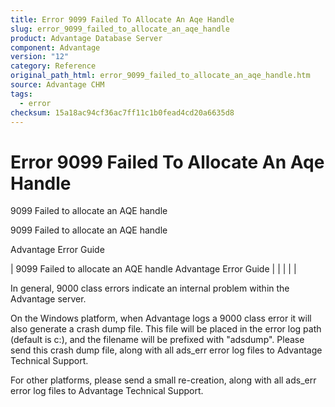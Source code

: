 ```yaml
---
title: Error 9099 Failed To Allocate An Aqe Handle
slug: error_9099_failed_to_allocate_an_aqe_handle
product: Advantage Database Server
component: Advantage
version: "12"
category: Reference
original_path_html: error_9099_failed_to_allocate_an_aqe_handle.htm
source: Advantage CHM
tags:
  - error
checksum: 15a18ac94cf36ac7ff11c1b0fead4cd20a6635d8
---
```


# Error 9099 Failed To Allocate An Aqe Handle

9099 Failed to allocate an AQE handle

9099 Failed to allocate an AQE handle

Advantage Error Guide

| 9099 Failed to allocate an AQE handle  Advantage Error Guide |  |  |  |  |

In general, 9000 class errors indicate an internal problem within the Advantage server.

On the Windows platform, when Advantage logs a 9000 class error it will also generate a crash dump file. This file will be placed in the error log path (default is c:\), and the filename will be prefixed with "adsdump". Please send this crash dump file, along with all ads\_err error log files to Advantage Technical Support.

For other platforms, please send a small re-creation, along with all ads\_err error log files to Advantage Technical Support.
